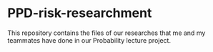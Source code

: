 # PPD-risk-researchment
This repository contains the files of our researches that me and my teammates have done in our Probability lecture project.
